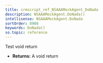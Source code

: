 ```yaml
---
title: crmscript_ref_NSAAAMockAgent_DoNada
description: NSAAAMockAgent.DoNada()
intellisense: NSAAAMockAgent.DoNada
sortOrder: 8908
keywords: DoNada()
so.topic: reference
---
```



Test void return



* **Returns:** A void return


